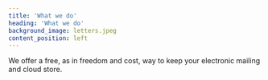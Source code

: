 ```yaml
---
title: 'What we do'
heading: 'What we do'
background_image: letters.jpeg
content_position: left
---
```


We offer a free, as in freedom and cost, way to keep your electronic mailing and cloud store. 